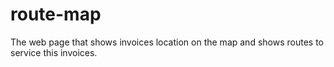 # route-map
The web page that shows invoices location on the map and shows routes to service this invoices.

